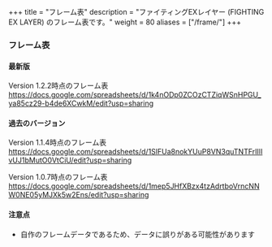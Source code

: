 +++
title = "フレーム表"
description = "ファイティングEXレイヤー (FIGHTING EX LAYER) のフレーム表です。"
weight = 80
aliases = ["/frame/"]
+++

### フレーム表

#### 最新版

Version 1.2.2時点のフレーム表  
https://docs.google.com/spreadsheets/d/1k4nODp0ZCOzCTZiqWSnHPGU_ya85cz29-b4de6XCwkM/edit?usp=sharing

#### 過去のバージョン

Version 1.1.4時点のフレーム表  
https://docs.google.com/spreadsheets/d/1SlFUa8nokYUuP8VN3quTNTFrIIlIvUJ1bMutO0VtCiU/edit?usp=sharing

Version 1.0.7時点のフレーム表  
https://docs.google.com/spreadsheets/d/1mep5JHfXBzx4tzAdrtboVrncNNW0NE05yMJXk5w2Ens/edit?usp=sharing

#### 注意点

- 自作のフレームデータであるため、データに誤りがある可能性があります

